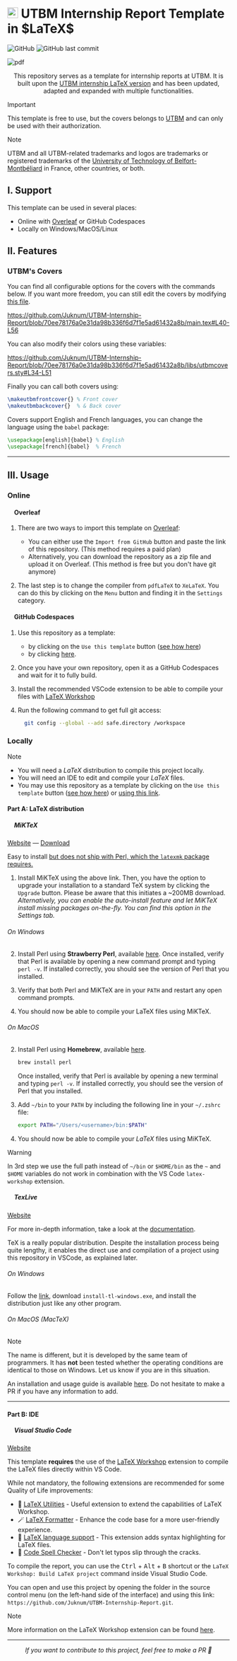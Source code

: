 
<h1>
<picture>
  <source
   srcset="https://github.com/Juknum/Juknum/assets/49886317/11f7f0ad-b50f-4a6b-8aec-422bacedd62e"
   media="(prefers-color-scheme: dark)" />
  <source
   srcset="https://github.com/Juknum/UTBM-Internship-Report/assets/49886317/71a5ae6f-f7aa-465a-a1a6-83975aa35adc"
   media="(prefers-color-scheme: light), (prefers-color-scheme: no-preference)" />
  <img height="24" src="https://github.com/Juknum/UTBM-Internship-Report/assets/49886317/71a5ae6f-f7aa-465a-a1a6-83975aa35adc" />
 </picture>
UTBM Internship Report Template in $LaTeX$
</h1>

<!-- badges  -->
![GitHub](https://img.shields.io/github/license/Juknum/UTBM-Internship-Report?style=for-the-badge)
![GitHub last commit](https://img.shields.io/github/last-commit/Juknum/UTBM-Internship-Report?style=for-the-badge)

![pdf](https://github.com/Juknum/UTBM-Internship-Report/assets/49886317/c502a51c-89bd-485c-b9d9-48a258273b6e)

<p align="center">
  This repository serves as a template for internship reports at UTBM. It is built upon the <a href="https://github.com/pinam45/utbm-latex-internship-report-covers">UTBM internship LaTeX version</a> and has been updated, adapted and expanded with multiple functionalities.
</p>

> [!IMPORTANT]  
> This template is free to use, but the covers belongs to [UTBM](https://www.utbm.fr/) and can only be used with their authorization.  

> [!NOTE]  
> UTBM and all UTBM-related trademarks and logos are trademarks or registered trademarks of the [University of Technology of Belfort-Montbéliard](https://www.utbm.fr/) in France, other countries, or both.

## I. Support

This template can be used in several places:

- Online with [Overleaf](https://www.overleaf.com) or GitHub Codespaces
- Locally on Windows/MacOS/Linux

## II. Features
### UTBM's Covers

You can find all configurable options for the covers with the commands below. If you want more freedom, you can still edit the covers by modifying [this file](https://github.com/Juknum/UTBM-Internship-Report/blob/main/libs/utbmcovers.sty).  
<!-- Code block mention (GitHub markdown feature) -->

https://github.com/Juknum/UTBM-Internship-Report/blob/70ee78176a0e31da98b336f6d7f1e5ad61432a8b/main.tex#L40-L56  

You can also modify their colors using these variables:  
<!-- Code block mention (GitHub markdown feature) -->

https://github.com/Juknum/UTBM-Internship-Report/blob/70ee78176a0e31da98b336f6d7f1e5ad61432a8b/libs/utbmcovers.sty#L34-L51  

Finally you can call both covers using:

```tex
\makeutbmfrontcover{} % Front cover
\makeutbmbackcover{}  % & Back cover
```

Covers support English and French languages, you can change the language using the `babel` package:

```tex
\usepackage[english]{babel} % English
\usepackage[french]{babel}  % French
```

---

## III. Usage
### Online

<h4>
  <img src="https://cdn.overleaf.com/img/ol-brand/overleaf_og_logo.png" height="12">
  Overleaf
</h4>

1. There are two ways to import this template on [Overleaf](https://www.overleaf.com/):
    - You can either use the `Import from GitHub` button and paste the link of this repository. (This method requires a paid plan)
    - Alternatively, you can download the repository as a zip file and upload it on Overleaf. (This method is free but you don't have git anymore)

2. The last step is to change the compiler from `pdfLaTeX` to `XeLaTeX`. You can do this by clicking on the `Menu` button and finding it in the `Settings` category.

<h4>
  <picture>
    <source
    srcset="https://github.githubassets.com/favicons/favicon-dark.png"
    media="(prefers-color-scheme: dark)" />
    <source
    srcset="https://github.githubassets.com/favicons/favicon.png"
    media="(prefers-color-scheme: light), (prefers-color-scheme: no-preference)" />
    <img height="12" src="https://github.githubassets.com/favicons/favicon.png" />
  </picture>
  GitHub Codespaces
</h4>

1. Use this repository as a template:
    - by clicking on the `Use this template` button ([see how here](https://docs.github.com/en/repositories/creating-and-managing-repositories/creating-a-repository-from-a-template))
    - by clicking [here](https://github.com/new?template_name=UTBM-Internship-Report).
      
2. Once you have your own repository, open it as a GitHub Codespaces and wait for it to fully build.
3. Install the recommended VSCode extension to be able to compile your files with [LaTeX Workshop](https://marketplace.visualstudio.com/items?itemName=James-Yu.latex-workshop)
4. Run the following command to get full git access:
    ```bash
      git config --global --add safe.directory /workspace
    ```

### Locally

> [!NOTE]  
> - You will need a $LaTeX$ distribution to compile this project locally.
> - You will need an IDE to edit and compile your $LaTeX$ files.
> - You may use this repository as a template by clicking on the `Use this template` button ([see how here](https://docs.github.com/en/repositories/creating-and-managing-repositories/creating-a-repository-from-a-template)) or [using this link](https://github.com/new?template_name=UTBM-Internship-Report).

#### Part A: LaTeX distribution

<h5>
  <img src="https://github.com/Juknum/UTBM-Internship-Report/assets/49886317/2162967b-c3ff-4c70-94cd-ce5a31156814"  height="12">
  MiKTeX
</h5>

[Website](https://miktex.org/download) — [Download](https://miktex.org/download)
  
Easy to install <u>but does not ship with Perl, which the `latexmk` package requires.</u>

1. Install MiKTeX using the above link. Then, you have the option to upgrade your installation to a standard TeX system by clicking the `Upgrade` button. Please be aware that this initiates a ~200MB download.
_Alternatively, you can enable the auto-install feature and let MiKTeX install missing packages on-the-fly. You can find this option in the Settings tab._

###### On Windows

2. Install Perl using **Strawberry Perl**, available [here](http://strawberryperl.com/). Once installed, verify that Perl is available by opening a new command prompt and typing `perl -v`. If installed correctly, you should see the version of Perl that you installed.

3. Verify that both Perl and MiKTeX are in your `PATH` and restart any open command prompts.

4. You should now be able to compile your LaTeX files using MiKTeX.

###### On MacOS

2. Install Perl using **Homebrew**, available [here](https://brew.sh/).

    ```bash
    brew install perl
    ```

    Once installed, verify that Perl is available by opening a new terminal and typing `perl -v`. If installed correctly, you should see the version of Perl that you installed.

3. Add `~/bin` to your `PATH` by including the following line in your `~/.zshrc` file:

    ```bash
    export PATH="/Users/<username>/bin:$PATH"
    ```

4. You should now be able to compile your $LaTeX$ files using MiKTeX.

> [!WARNING]  
> In 3rd step we use the full path instead of `~/bin` or `$HOME/bin` as the `~` and `$HOME` variables do not work in combination with the VS Code `latex-workshop` extension.

<h5>
  <img src="https://ctan.org/teaser/pkg/texlive"  height="12">
  TexLive
</h5>

[Website](https://tug.org/texlive/)

For more in-depth information, take a look at the [documentation](https://tug.org/texlive/doc.html).

TeX is a really popular distribution. Despite the installation process being quite lengthy, it enables the direct use and compilation of a project using this repository in VSCode, as explained later.

###### On Windows

Follow the [link](https://tug.org/texlive/acquire-netinstall.html), download `install-tl-windows.exe`, and install the distribution just like any other program.

###### On MacOS (MacTeX)

> [!NOTE]  
> The name is different, but it is developed by the same team of programmers. It has **not** been tested whether the operating conditions are identical to those on Windows. Let us know if you are in this situation.

An installation and usage guide is available [here](https://tug.org/mactex/). Do not hesitate to make a PR if you have any information to add.

---

#### Part B: IDE

<h5>
  <img src="https://github.com/Juknum/UTBM-Internship-Report/assets/49886317/dba03968-0b1a-4812-a82d-742ffc8c31a8"  height="12">
  Visual Studio Code
</h5>

[Website](https://code.visualstudio.com)
  
This template **requires** the use of the [LaTeX Workshop](https://marketplace.visualstudio.com/items?itemName=James-Yu.latex-workshop) extension to compile the LaTeX files directly within VS Code.

While not mandatory, the following extensions are recommended for some Quality of Life improvements:

- 🔸 [LaTeX Utilities](https://marketplace.visualstudio.com/items?itemName=tecosaur.latex-utilities) - Useful extension to extend the capabilities of LaTeX Workshop.
- 🪄 [LaTeX Formatter](https://marketplace.visualstudio.com/items?itemName=nickfode.latex-formatter) - Enhance the code base for a more user-friendly experience.
- 🔦 [LaTeX language support](https://marketplace.visualstudio.com/items?itemName=torn4dom4n.latex-support) - This extension adds syntax highlighting for LaTeX files.
- 📗 [Code Spell Checker](https://marketplace.visualstudio.com/items?itemName=streetsidesoftware.code-spell-checker) - Don't let typos slip through the cracks.

To compile the report, you can use the <kbd>Ctrl</kbd> + <kbd>Alt</kbd> + <kbd>B</kbd> shortcut or the `LaTeX Workshop: Build LaTeX project` command inside Visual Studio Code.

You can open and use this project by opening the folder in the source control menu (on the left-hand side of the interface) and using this link: `https://github.com/Juknum/UTBM-Internship-Report.git`.

> [!NOTE]  
> More information on the LaTeX Workshop extension can be found [here](https://github.com/James-Yu/LaTeX-Workshop/wiki/Install).

---

<p align="center">
  <i>If you want to contribute to this project, feel free to make a PR 🤍</i>
</p> 


<!--

### Online

<table>
  <tr>
    <th>
      Overleaf
    </th>
  </tr>
  <tr>
    <td>

1. There are two ways to import this template on [Overleaf](https://www.overleaf.com/):
    - You can either use the "Import from GitHub" button and paste the link of this repository. (This method requires a paid plan)
    - Alternatively, you can download the repository as a zip file and upload it on Overleaf. (This method is free)

2. The last step is to change the compiler from `pdfLaTeX` to `XeLaTeX`. You can do this by clicking on the `Menu` button and finding it in the `Settings` category.

    </td>
  </tr>
</table>

<table>
  <tr>
    <th>
      
      GitHub Codespaces
    </th>
  </tr>
  <tr>
    <td>

1. Use this repository as a template by clicking on the `Use this template` button or by clicking [here](https://github.com/new?template_name=UTBM-Internship-Report&template_owner=Juknum).
2. Once you have your own repository, open it as a GitHub Codespaces and wait for it to fully build.
3. Install the recommended VSCode extension to be able to compile your files with [LaTeX Workshop](https://marketplace.visualstudio.com/items?itemName=James-Yu.latex-workshop)
4. Run the following command to get full git access:

  ```bash
    git config --global --add safe.directory /workspace
  ```

</td>
</tr>
</table>

<p align="center"><i>Any other online LaTeX editors to suggest?</i><p>

### Locally

Use this repository as a template by clicking on the `Use this template` button or by clicking [here](https://github.com/new?template_name=UTBM-Internship-Report&template_owner=Juknum).

#### Part A: LaTeX distribution

You will need a LaTeX distribution to compile this project locally. Here is a list of tested and working distributions for this project:

<table>
<tr>
<th>
  
  MiKTeX
</th>
</tr>
<tr>
<td>
<a href="https://miktex.org/download">Website</a> — <a href="https://miktex.org/download">Download</a>

Easy to install <u>but does not ship with Perl, which the `latexmk` package requires.</u>

1. Install MiKTeX using the above link. Then, you have the option to upgrade your installation to a standard TeX system by clicking the `Upgrade` button. Please be aware that this initiates a ~200MB download.
_Alternatively, you can enable the auto-install feature and let MiKTeX install missing packages on-the-fly. You can find this option in the Settings tab._

<h5>On Windows</h5> 

2. Install Perl using **Strawberry Perl**, available [here](http://strawberryperl.com/). Once installed, verify that Perl is available by opening a new command prompt and typing `perl -v`. If installed correctly, you should see the version of Perl that you installed.

3. Verify that both Perl and MiKTeX are in your `PATH` and restart any open command prompts.

4. You should now be able to compile your $LaTeX$ files using MiKTeX.

<h5>On MacOS</h5>

2. Install Perl using **Homebrew**, available [here](https://brew.sh/).

    ```bash
    brew install perl
    ```

    Once installed, verify that Perl is available by opening a new terminal and typing `perl -v`. If installed correctly, you should see the version of Perl that you installed.

3. Add `~/bin` to your `PATH` by including the following line in your `~/.zshrc` file:

    ```bash
    export PATH="/Users/<username>/bin:$PATH"
    ```

    > [!WARNING]  
    > Here, we use the full path instead of `~/bin` or `$HOME/bin` because the `~` and `$HOME` variables do not work in combination with the VS Code `latex-workshop` extension.

4. You should now be able to compile your $LaTeX$ files using MiKTeX.
</td>
</tr>
</table>

<table>
<tr>
<th>
  <img src="https://ctan.org/teaser/pkg/texlive"  height="16" style="margin: 0 6px -2px 0;">
  TexLive
</th>
</tr>
<tr>
<td>
<a href="https://tug.org/texlive/">Website</a>

For more in-depth information, take a look at the [documentation](https://tug.org/texlive/doc.html).

TeX is a really popular distribution. Despite the installation process being quite lengthy, it enables the direct use and compilation of a project using this repository in VSCode, as explained later.

<h5>On Windows</h5>

Follow the [link](https://tug.org/texlive/acquire-netinstall.html), download `install-tl-windows.exe`, and install the distribution just like any other program.

<h5>On MacOS (MacTeX)</h5>

> [!WARNING]  
> The name is different, but it is developed by the same team of programmers. It has **not** been tested whether the operating conditions are identical to those on Windows. Let us know if you are in this situation.

An installation and usage guide is available [here](https://tug.org/mactex/). Do not hesitate to make a PR if you have any information to add.
</td>
</tr>
</table>
<p align="center"><i>Any other LaTeX distribution to suggest?</i></p>

#### Part B: IDE

After installing a LaTeX distribution, you will need an IDE to edit and compile your $LaTeX$ files. Here is a list of tested and working IDEs for this project:

<table>
  <tr>
    <th>
      <img src="https://github.com/Juknum/UTBM-Internship-Report/assets/49886317/dba03968-0b1a-4812-a82d-742ffc8c31a8"  height="16" style="margin: 0 6px -2px 0;">
      Visual Studio Code
    </th>
  </tr>
  <tr>
    <td>
    <a href="https://code.visualstudio.com">Website</a>
      
This template **requires** the use of the [LaTeX Workshop](https://marketplace.visualstudio.com/items?itemName=James-Yu.latex-workshop) extension to compile the $LaTeX$ files directly within VS Code.

While not mandatory, the following extensions are recommended for some Quality of Life improvements:

- 🔸 [LaTeX Utilities](https://marketplace.visualstudio.com/items?itemName=tecosaur.latex-utilities) - Useful extension to extend the capabilities of LaTeX Workshop.
- 🪄 [LaTeX Formatter](https://marketplace.visualstudio.com/items?itemName=nickfode.latex-formatter) - Enhance the code base for a more user-friendly experience.
- 🔦 [LaTeX language support](https://marketplace.visualstudio.com/items?itemName=torn4dom4n.latex-support) - This extension adds syntax highlighting for LaTeX files.
- 📗 [Code Spell Checker](https://marketplace.visualstudio.com/items?itemName=streetsidesoftware.code-spell-checker) - Don't let typos slip through the cracks.

To compile the report, you can use the <kbd>Ctrl</kbd> + <kbd>Alt</kbd> + <kbd>B</kbd> shortcut or the `LaTeX Workshop: Build LaTeX project` command inside Visual Studio Code.

> [!NOTE]  
> More information on the LaTeX Workshop extension can be found [here](https://github.com/James-Yu/LaTeX-Workshop/wiki/Install).

You can open and use this project by opening the folder in the source control menu (on the left-hand side of the interface) and using this link: `https://github.com/Juknum/UTBM-Internship-Report.git`.
  </tr>
</table>

<p align="center"><i>Any other IDE to suggest?</i></p>

---

<p align="center">
  <i>If you want to contribute to this project, feel free to make a PR 🤍</i>
</p> 
-->

